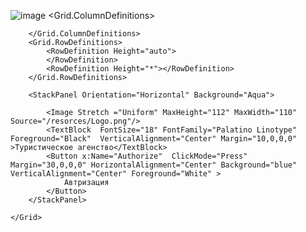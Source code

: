 ![image](https://github.com/Holid3n/DemoEkzamen/assets/97594334/095291fd-5d0b-4589-bfe7-79bf32a57410)
<Window x:Class="TurAgency.MainWindow"
        xmlns="http://schemas.microsoft.com/winfx/2006/xaml/presentation"
        xmlns:x="http://schemas.microsoft.com/winfx/2006/xaml"
        xmlns:d="http://schemas.microsoft.com/expression/blend/2008"
        xmlns:mc="http://schemas.openxmlformats.org/markup-compatibility/2006"
        xmlns:local="clr-namespace:TurAgency"
        mc:Ignorable="d"
        Title="TurAgency" MinHeight="450" MinWidth="800" Background="CadetBlue">
    <Grid >
        <Grid.ColumnDefinitions>
           
        </Grid.ColumnDefinitions>
        <Grid.RowDefinitions>
            <RowDefinition Height="auto">   
            </RowDefinition>
            <RowDefinition Height="*"></RowDefinition>
        </Grid.RowDefinitions>

        <StackPanel Orientation="Horizontal" Background="Aqua">
            
            <Image Stretch ="Uniform" MaxHeight="112" MaxWidth="110" Source="/resorces/Logo.png"/>
            <TextBlock  FontSize="18" FontFamily="Palatino Linotype" Foreground="Black"  VerticalAlignment="Center" Margin="10,0,0,0" >Туристическое агенство</TextBlock>
            <Button x:Name="Authorize"  ClickMode="Press" Margin="30,0,0,0" HorizontalAlignment="Center" Background="blue"  VerticalAlignment="Center" Foreground="White" >
                Автризация
            </Button>
        </StackPanel>
        
    </Grid>
</Window>
